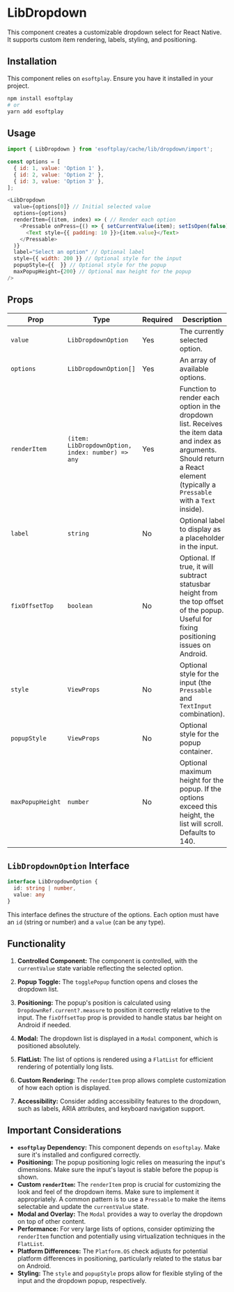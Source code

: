 # LibDropdown

This component creates a customizable dropdown select for React Native. It supports custom item rendering, labels, styling, and positioning.

## Installation

This component relies on `esoftplay`. Ensure you have it installed in your project.

```bash
npm install esoftplay
# or
yarn add esoftplay
```

## Usage

```javascript
import { LibDropdown } from 'esoftplay/cache/lib/dropdown/import';

const options = [
  { id: 1, value: 'Option 1' },
  { id: 2, value: 'Option 2' },
  { id: 3, value: 'Option 3' },
];

<LibDropdown
  value={options[0]} // Initial selected value
  options={options}
  renderItem={(item, index) => ( // Render each option
    <Pressable onPress={() => { setCurrentValue(item); setIsOpen(false); }}>
      <Text style={{ padding: 10 }}>{item.value}</Text>
    </Pressable>
  )}
  label="Select an option" // Optional label
  style={{ width: 200 }} // Optional style for the input
  popupStyle={{  }} // Optional style for the popup
  maxPopupHeight={200} // Optional max height for the popup
/>
```

## Props

| Prop            | Type                 | Required | Description                                                                                                                                                                                                                                                                                                                                                                                    |
| --------------- | -------------------- | -------- | -------------------------------------------------------------------------------------------------------------------------------------------------------------------------------------------------------------------------------------------------------------------------------------------------------------------------------------------------------------------------------------------------- |
| `value`         | `LibDropdownOption`  | Yes      | The currently selected option.                                                                                                                                                                                                                                                                                                                                                                                    |
| `options`       | `LibDropdownOption[]` | Yes      | An array of available options.                                                                                                                                                                                                                                                                                                                                                                                   |
| `renderItem`    | `(item: LibDropdownOption, index: number) => any` | Yes      | Function to render each option in the dropdown list.  Receives the item data and index as arguments. Should return a React element (typically a `Pressable` with a `Text` inside).                                                                                                                                                                                                |
| `label`         | `string`             | No       | Optional label to display as a placeholder in the input.                                                                                                                                                                                                                                                                                                                                                         |
| `fixOffsetTop`  | `boolean`            | No       | Optional. If true, it will subtract statusbar height from the top offset of the popup. Useful for fixing positioning issues on Android.                                                                                                                                                                                                                                                                                                                                                        |
| `style`         | `ViewProps`          | No       | Optional style for the input (the `Pressable` and `TextInput` combination).                                                                                                                                                                                                                                                                                                                                                                                                                   |
| `popupStyle`    | `ViewProps`          | No       | Optional style for the popup container.                                                                                                                                                                                                                                                                                                                                                                                                                                                  |
| `maxPopupHeight` | `number`             | No       | Optional maximum height for the popup. If the options exceed this height, the list will scroll. Defaults to 140.                                                                                                                                                                                                                                                                                                                                                                                                                                                                                  |

## `LibDropdownOption` Interface

```typescript
interface LibDropdownOption {
  id: string | number,
  value: any
}
```

This interface defines the structure of the options.  Each option must have an `id` (string or number) and a `value` (can be any type).

## Functionality

1. **Controlled Component:** The component is controlled, with the `currentValue` state variable reflecting the selected option.

2. **Popup Toggle:** The `togglePopup` function opens and closes the dropdown list.

3. **Positioning:** The popup's position is calculated using `DropdownRef.current?.measure` to position it correctly relative to the input.  The `fixOffsetTop` prop is provided to handle status bar height on Android if needed.

4. **Modal:** The dropdown list is displayed in a `Modal` component, which is positioned absolutely.

5. **FlatList:** The list of options is rendered using a `FlatList` for efficient rendering of potentially long lists.

6. **Custom Rendering:** The `renderItem` prop allows complete customization of how each option is displayed.

7. **Accessibility:** Consider adding accessibility features to the dropdown, such as labels, ARIA attributes, and keyboard navigation support.

## Important Considerations

* **`esoftplay` Dependency:** This component depends on `esoftplay`.  Make sure it's installed and configured correctly.
* **Positioning:** The popup positioning logic relies on measuring the input's dimensions.  Make sure the input's layout is stable before the popup is shown.
* **Custom `renderItem`:** The `renderItem` prop is crucial for customizing the look and feel of the dropdown items.  Make sure to implement it appropriately.  A common pattern is to use a `Pressable` to make the items selectable and update the `currentValue` state.
* **Modal and Overlay:** The `Modal` provides a way to overlay the dropdown on top of other content.
* **Performance:** For very large lists of options, consider optimizing the `renderItem` function and potentially using virtualization techniques in the `FlatList`.
* **Platform Differences:** The `Platform.OS` check adjusts for potential platform differences in positioning, particularly related to the status bar on Android.
* **Styling:** The `style` and `popupStyle` props allow for flexible styling of the input and the dropdown popup, respectively.
